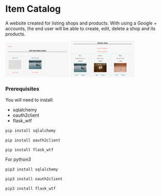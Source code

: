 # Item Catalog

A website created for listing shops and products. With using a Google + accounts, the end user will be able to create, edit, delete a shop and its products.

<img src="Shop list .png" width=200px />

<img src="Product list.png" width=200px />

### Prerequisites

You will need to install:
- sqlalchemy
- oauth2client
- flask_wtf

```
pip install sqlalchemy
```
```
pip install oauth2client
```
```
pip install flask_wtf
```

For python3
```
pip3 install sqlalchemy
```
```
pip3 install oauth2client
```
```
pip3 install flask_wtf
```
